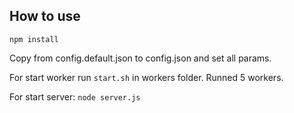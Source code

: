 ## How to use
`npm install`

Copy from config.default.json to config.json and set all params.

For start worker run `start.sh` in workers folder. Runned 5 workers.

For start server: `node server.js`
